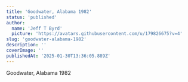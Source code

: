 ```yaml
---
title: 'Goodwater, Alabama 1982'
status: 'published'
author:
  name: 'Jeff T Byrd'
  picture: 'https://avatars.githubusercontent.com/u/179826675?v=4'
slug: 'goodwater-alabama-1982'
description: ''
coverImage: ''
publishedAt: '2025-01-30T13:36:05.889Z'
---
```


Goodwater, Alabama 1982